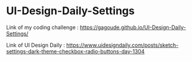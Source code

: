 # UI-Design-Daily-Settings

Link of my coding challenge : https://gagoude.github.io/UI-Design-Daily-Settings/

Link of UI Design Daily : https://www.uidesigndaily.com/posts/sketch-settings-dark-theme-checkbox-radio-buttons-day-1304
